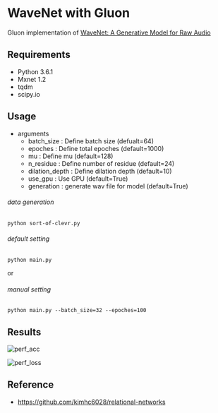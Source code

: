 # WaveNet with Gluon

Gluon implementation of [WaveNet: A Generative Model for Raw Audio](https://arxiv.org/abs/1609.03499)


## Requirements
- Python 3.6.1
- Mxnet 1.2
- tqdm
- scipy.io


## Usage

- arguments
  - batch_size : Define batch size (defualt=64)
  - epoches : Define total epoches (default=1000)
  - mu : Define mu (default=128)
  - n_residue : Define number of residue (default=24)
  - dilation_depth : Define dilation depth (default=10)
  - use_gpu : Use GPU  (default=True)
  - generation : generate wav file for model (default=True)

###### data generation
```
python sort-of-clevr.py
``` 

###### default setting
```
python main.py
``` 
or

###### manual setting
```
python main.py --batch_size=32 --epoches=100
```

## Results
![perf_acc](images/perf_result_acc.png)

![perf_loss](images/perf_result_l.png)

## Reference
- https://github.com/kimhc6028/relational-networks
